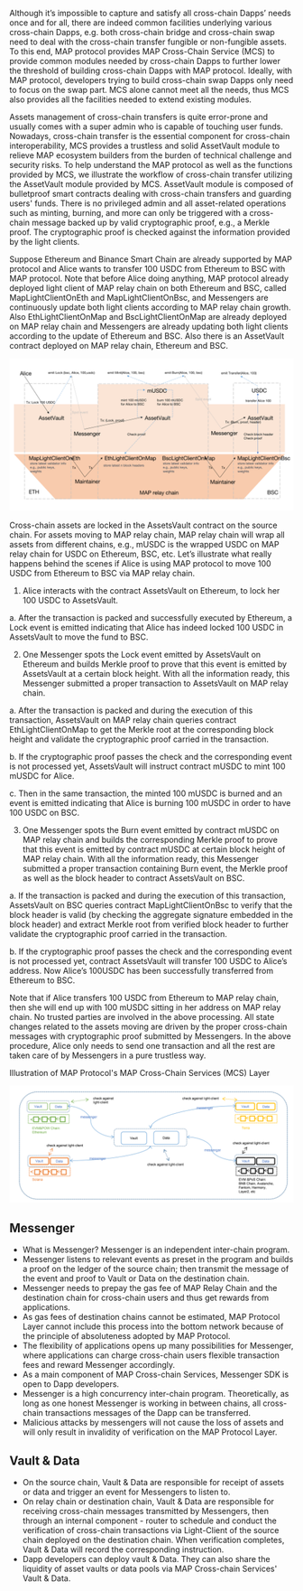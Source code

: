 Although it’s impossible to capture and satisfy all cross-chain Dapps’ needs once and for all, there are indeed common facilities underlying various cross-chain Dapps, e.g. both cross-chain bridge and cross-chain swap need to deal with the cross-chain transfer fungible or non-fungible assets. To this end, MAP protocol provides MAP Cross-Chain Service (MCS) to provide common modules needed by cross-chain Dapps to further lower the threshold of building cross-chain Dapps with MAP protocol. Ideally, with MAP protocol, developers trying to build cross-chain swap Dapps only need to focus on the swap part. MCS alone cannot meet all the needs, thus MCS also provides all the facilities needed to extend existing modules.

Assets management of cross-chain transfers is quite error-prone and usually comes with a super admin who is capable of touching user funds. Nowadays, cross-chain transfer is the essential component for cross-chain interoperability, MCS provides a trustless and solid AssetVault module to relieve MAP ecosystem builders from the burden of technical challenge and security risks. To help understand the MAP protocol as well as the functions provided by MCS, we illustrate the workflow of cross-chain transfer utilizing the AssetVault module provided by MCS. AssetVault module is composed of bulletproof smart contracts dealing with cross-chain transfers and guarding users' funds. There is no privileged admin and all asset-related operations such as minting, burning, and more can only be triggered with a cross-chain message backed up by valid cryptographic proof, e.g., a Merkle proof. The cryptographic proof is checked against the information provided by the light clients.

Suppose Ethereum and Binance Smart Chain are already supported by MAP protocol and Alice wants to transfer 100 USDC from Ethereum to BSC with MAP protocol. Note that before Alice doing anything, MAP protocol already deployed light client of MAP relay chain on both Ethereum and BSC, called MapLightClientOnEth and MapLightClientOnBsc, and Messengers are continuously update both light clients according to MAP relay chain growth. Also EthLightClientOnMap and BscLightClientOnMap are already deployed on MAP relay chain and Messengers are already updating both light clients according to the update of Ethereum and BSC. Also there is an AssetVault contract deployed on MAP relay chain, Ethereum and BSC.

![](mcs-asset.png)

Cross-chain assets are locked in the AssetsVault contract on the source chain. For assets moving to MAP relay chain, MAP relay chain will wrap all assets from different chains, e.g., mUSDC is the wrapped USDC on MAP relay chain for USDC on Ethereum, BSC, etc. Let’s illustrate what really happens behind the scenes if Alice is using MAP protocol to move 100 USDC from Ethereum to BSC via MAP relay chain.

1. Alice interacts with the contract AssetsVault on Ethereum, to lock her 100 USDC to AssetsVault.

a. After the transaction is packed and successfully executed by Ethereum, a Lock event is emitted indicating that Alice has indeed locked 100 USDC in AssetsVault to move the fund to BSC.

2. One Messenger spots the Lock event emitted by AssetsVault on Ethereum and builds Merkle proof to prove that this event is emitted by AssetsVault at a certain block height. With all the information ready, this Messenger submitted a proper transaction to AssetsVault on MAP relay chain.

a. After the transaction is packed and during the execution of this transaction, AssetsVault on MAP relay chain queries contract EthLightClientOnMap to get the Merkle root at the corresponding block height and validate the cryptographic proof carried in the transaction.

b. If the cryptographic proof passes the check and the corresponding event is not processed yet, AssetsVault will instruct contract mUSDC to mint 100 mUSDC for Alice.

c. Then in the same transaction, the minted 100 mUSDC is burned and an event is emitted indicating that Alice is burning 100 mUSDC in order to have 100 USDC on BSC.

3. One Messenger spots the Burn event emitted by contract mUSDC on MAP relay chain and builds the corresponding Merkle proof to prove that this event is emitted by contract mUSDC at certain block height of MAP relay chain. With all the information ready, this Messenger submitted a proper transaction containing Burn event, the Merkle proof as well as the block header to contract AssetsVault on BSC.

a. If the transaction is packed and during the execution of this transaction, AssetsVault on BSC queries contract MapLightClientOnBsc to verify that the block header is valid (by checking the aggregate signature embedded in the block header) and extract Merkle root from verified block header to further  validate the cryptographic proof carried in the transaction.

b. If the cryptographic proof passes the check and the corresponding event is not processed yet, contract AssetsVault will transfer 100 USDC to Alice’s address. Now Alice’s 100USDC has been successfully transferred from Ethereum to BSC.

Note that if Alice transfers 100 USDC from Ethereum to MAP relay chain, then she will end up with 100 mUSDC sitting in her address on MAP relay chain. No trusted parties are involved in the above processing. All state changes related to the assets moving are driven by the proper cross-chain messages with cryptographic proof submitted by Messengers. In the above procedure, Alice only needs to send one transaction and all the rest are taken care of by Messengers in a pure trustless way.

Illustration of MAP Protocol's MAP Cross-Chain Services (MCS) Layer

![](mcs-data.png)

## Messenger
- What is Messenger? Messenger is an independent inter-chain program.
- Messenger listens to relevant events as preset in the program and builds a proof on the ledger of the source chain; then transmit the message of the event and proof to Vault or Data on the destination chain.
- Messenger needs to prepay the gas fee of MAP Relay Chain and the destination chain for cross-chain users and thus get rewards from applications.
- As gas fees of destination chains cannot be estimated, MAP Protocol Layer cannot include this process into the bottom network because of the principle of absoluteness adopted by MAP Protocol.
- The flexibility of applications opens up many possibilities for Messenger, where applications can charge cross-chain users flexible transaction fees and reward Messenger accordingly.
- As a main component of MAP Cross-chain Services, Messenger SDK is open to Dapp developers.
- Messenger is a high concurrency inter-chain program. Theoretically, as long as one honest Messenger is working in between chains, all cross-chain transactions messages of the Dapp can be transferred.
- Malicious attacks by messengers will not cause the loss of assets and will only result in invalidity of verification on the MAP Protocol Layer.

## Vault & Data
- On the source chain, Vault & Data are responsible for receipt of assets or data and trigger an event for Messengers to listen to.
- On relay chain or destination chain, Vault & Data are responsible for receiving cross-chain messages transmitted by Messengers, then through an internal component - router to schedule and conduct the verification of cross-chain transactions via Light-Client of the source chain deployed on the destination chain. When verification completes, Vault & Data will record the corresponding instruction.
- Dapp developers can deploy vault & Data. They can also share the liquidity of asset vaults or data pools via MAP Cross-chain Services' Vault & Data.

